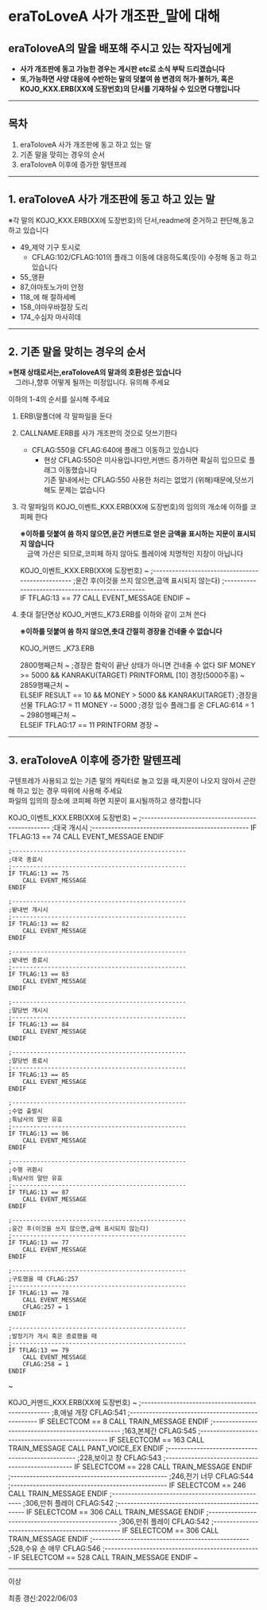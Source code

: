 ﻿# eraToLoveA 사가 개조판_말에 대해
## eraToloveA의 말을 배포해 주시고 있는 작자님에게
- **사가 개조판에 동고 가능한 경우는 게시판 etc로 소식 부탁 드리겠습니다**
- **또,가능하면 사양 대응에 수반하는 말의 덧붙여 씀 변경의 허가·불허가, 
혹은 KOJO_KXX.ERB(XX에 도장번호)의 단서를 기재하실 수 있으면 다행입니다**
***
## 목차
1. eraToloveA 사가 개조판에 동고 하고 있는 말
2. 기존 말을 맞히는 경우의 순서
3. eraToloveA 이후에 증가한 말텐프레
***
## 1. eraToloveA 사가 개조판에 동고 하고 있는 말  
※각 말의 KOJO_KXX.ERB(XX에 도장번호)의 단서,readme에 준거하고 판단해,동고 하고 있습니다
- 49_제약 기구 토시로
    - CFLAG:102/CFLAG:101의 플래그 이동에 대응하도록(듯이) 수정해 동고 하고 있습니다
- 55_앵환
- 87_야마토노가미 안정
- 118_에 해 절하세베
- 158_야마우바절장 도리
- 174_수심자 마사히데

***
## 2. 기존 말을 맞히는 경우의 순서  

※**현재 상태로서는,eraToloveA의 말과의 호환성은 있습니다**  
　그러나,향후 어떻게 될까는 미정입니다. 유의해 주세요

이하의 1-4의 순서를 실시해 주세요
1. ERB\말폴더에 각 말파일을 둔다

2. CALLNAME.ERB를 사가 개조판의 것으로 덧쓰기한다  
	- CFLAG:550을 CFLAG:640에 플래그 이동하고 있습니다  
	    - 현상 CFLAG:550은 미사용입니다만,커맨드 증가하면 확실히 입으므로 플래그 이동했습니다  
		기존 말내에서는 CFLAG:550 사용한 처리는 없었기 (위해)때문에,덧쓰기해도 문제는 없습니다  

3. 각 말파일의 KOJO_이벤트_KXX.ERB(XX에 도장번호)의 임의의 개소에 이하를 코피페 한다  

	**※이하를 덧붙여 씀 하지 않으면,윤간 커맨드로 얻은 금액을 표시하는 지문이 표시되지 않습니다**  
	　금액 가산은 되므로,코피페 하지 않아도 플레이에 치명적인 지장이 아닙니다

    KOJO_이벤트_KXX.ERB(XX에 도장번호)
	~
    ;-------------------------------------------------
	;윤간 후(이것을 쓰지 않으면,금액 표시되지 않는다)
    ;------------------------------------------------- 	
    IF TFLAG:13 == 77
	    CALL EVENT_MESSAGE
	ENDIF
    ~   

4. 촛대 절단면상 KOJO_커맨드_K73.ERB를 이하와 같이 고쳐 쓴다  

	**※이하를 덧붙여 씀 하지 않으면,촛대 간절히 경장을 건네줄 수 없습니다**
    
    KOJO_커맨드 _K73.ERB

    2800행째근처
	~
		;경장은 함락이 끝난 상태가 아니면 건네줄 수 없다
		SIF MONEY >= 5000 && KANRAKU(TARGET)
			PRINTFORML [10] 경장(5000주홍)
	~
    2859행째근처
    ~	
		ELSEIF RESULT == 10 && MONEY > 5000 && KANRAKU(TARGET)
			;경장을 선물
			TFLAG:17 = 11
			MONEY -= 5000
			;경장 입수 플래그를 온
			CFLAG:614 = 1
	~
    2980행째근처
    ~	
		ELSEIF TFLAG:17 == 11
			PRINTFORM 경장
    ~

***
## 3. eraToloveA 이후에 증가한 말텐프레
구텐프레가 사용되고 있는 기존 말의 캐릭터로 놀고 있을 때,지문이 나오지 않아서 곤란해 하고 있는 경우 따위에 사용해 주세요  
파일의 임의의 장소에 코피페 하면 지문이 표시될까하고 생각합니다  

KOJO_이벤트_KXX.ERB(XX에 도장번호)
~
	;-------------------------------------------------
	;대국 개시시
	;-------------------------------------------------
	IF TFLAG:13 == 74
		CALL EVENT_MESSAGE
	ENDIF

	;-------------------------------------------------
	;대국 종료시
	;-------------------------------------------------
	IF TFLAG:13 == 75
		CALL EVENT_MESSAGE
	ENDIF

	;-------------------------------------------------
	;밭내번 개시시
	;-------------------------------------------------
	IF TFLAG:13 == 82
		CALL EVENT_MESSAGE
	ENDIF

	;-------------------------------------------------
	;밭내번 종료시
	;-------------------------------------------------
	IF TFLAG:13 == 83
		CALL EVENT_MESSAGE
	ENDIF

	;-------------------------------------------------
	;말당번 개시시
	;-------------------------------------------------
	IF TFLAG:13 == 84
		CALL EVENT_MESSAGE
	ENDIF

	;-------------------------------------------------
	;말당번 종료시
	;-------------------------------------------------
	IF TFLAG:13 == 85
		CALL EVENT_MESSAGE
	ENDIF

	;-------------------------------------------------
	;수업 출발시
	;특남사의 말만 유효
	;-------------------------------------------------
	IF TFLAG:13 == 86
		CALL EVENT_MESSAGE
	ENDIF

	;-------------------------------------------------
	;수행 귀환시
	;특남사의 말만 유효
	;-------------------------------------------------
	IF TFLAG:13 == 87
		CALL EVENT_MESSAGE
	ENDIF

	;-------------------------------------------------
	;윤간 후(이것을 쓰지 않으면,금액 표시되지 않는다)
	;-------------------------------------------------
	IF TFLAG:13 == 77
		CALL EVENT_MESSAGE
	ENDIF

	;-------------------------------------------------
	;구토했을 때 CFLAG:257
	;-------------------------------------------------
	IF TFLAG:13 == 78
		CALL EVENT_MESSAGE
		CFLAG:257 = 1
	ENDIF

	;-------------------------------------------------
	;발정기가 개시 혹은 종료했을 때
	;-------------------------------------------------
	IF TFLAG:13 == 79
		CALL EVENT_MESSAGE
		CFLAG:258 = 1
	ENDIF
~

KOJO_커맨드_KXX.ERB(XX에 도장번호)
~
	;-------------------------------------------------
	;8,애널 개장 CFLAG:541
	;-------------------------------------------------
	IF SELECTCOM == 8
		CALL TRAIN_MESSAGE
	ENDIF
	;-------------------------------------------------
	;163,본체간 CFLAG:545
	;-------------------------------------------------
	IF SELECTCOM == 163
		CALL TRAIN_MESSAGE
		CALL PANT_VOICE_EX
	ENDIF
	;-------------------------------------------------
	;228,보이고 창 CFLAG:543
	;-------------------------------------------------
	IF SELECTCOM == 228
		CALL TRAIN_MESSAGE
	ENDIF
	;-------------------------------------------------
	;246,전기 너무 CFLAG:544
	;-------------------------------------------------
	IF SELECTCOM == 246
		CALL TRAIN_MESSAGE
	ENDIF
	;-------------------------------------------------
	;306,만취 플레이 CFLAG:542
	;-------------------------------------------------
	IF SELECTCOM == 306
		CALL TRAIN_MESSAGE
	ENDIF
	;-------------------------------------------------
	;306,만취 플레이 CFLAG:542
	;-------------------------------------------------
	IF SELECTCOM == 306
		CALL TRAIN_MESSAGE
	ENDIF
	;-------------------------------------------------
	;528,수유 손 애무 CFLAG:546
	;-------------------------------------------------
	IF SELECTCOM == 528
		CALL TRAIN_MESSAGE
	ENDIF
~

***
이상

최종 갱신:2022/06/03


